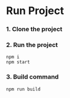 

# Run Project
### 1. Clone the project

### 2. Run the project
```shell
npm i
npm start
```

### 3. Build command
```shell
npm run build
```
